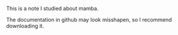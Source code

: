 This is a note I studied about mamba.

The documentation in github may look misshapen, so I recommend downloading it.
